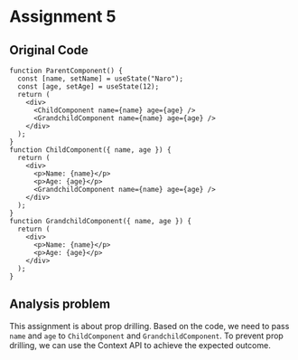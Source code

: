 # Assignment 5

## Original Code

```tsx
function ParentComponent() {
  const [name, setName] = useState("Naro");
  const [age, setAge] = useState(12);
  return (
    <div>
      <ChildComponent name={name} age={age} />
      <GrandchildComponent name={name} age={age} />
    </div>
  );
}
function ChildComponent({ name, age }) {
  return (
    <div>
      <p>Name: {name}</p>
      <p>Age: {age}</p>
      <GrandchildComponent name={name} age={age} />
    </div>
  );
}
function GrandchildComponent({ name, age }) {
  return (
    <div>
      <p>Name: {name}</p>
      <p>Age: {age}</p>
    </div>
  );
}
```

## Analysis problem

This assignment is about prop drilling. Based on the code, we need to pass `name` and `age` to `ChildComponent` and `GrandchildComponent`. To prevent prop drilling, we can use the Context API to achieve the expected outcome.
